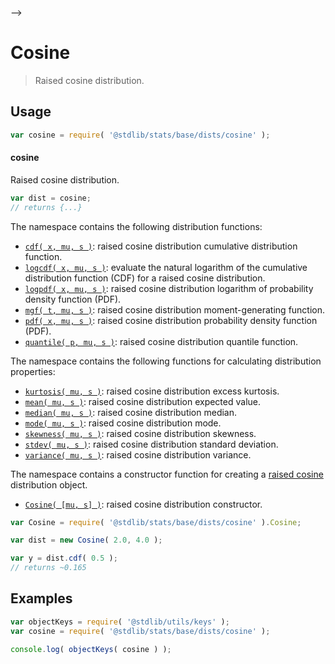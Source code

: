     

-->

# Cosine

> Raised cosine distribution.

<section class="usage">

## Usage

```javascript
var cosine = require( '@stdlib/stats/base/dists/cosine' );
```

#### cosine

Raised cosine distribution.

```javascript
var dist = cosine;
// returns {...}
```

The namespace contains the following distribution functions:

<!-- <toc pattern="*+(cdf|pdf|mgf|quantile)*"> -->

<div class="namespace-toc">

-   <span class="signature">[`cdf( x, mu, s )`][@stdlib/stats/base/dists/cosine/cdf]</span><span class="delimiter">: </span><span class="description">raised cosine distribution cumulative distribution function.</span>
-   <span class="signature">[`logcdf( x, mu, s )`][@stdlib/stats/base/dists/cosine/logcdf]</span><span class="delimiter">: </span><span class="description">evaluate the natural logarithm of the cumulative distribution function (CDF) for a raised cosine distribution.</span>
-   <span class="signature">[`logpdf( x, mu, s )`][@stdlib/stats/base/dists/cosine/logpdf]</span><span class="delimiter">: </span><span class="description">raised cosine distribution logarithm of probability density function (PDF).</span>
-   <span class="signature">[`mgf( t, mu, s )`][@stdlib/stats/base/dists/cosine/mgf]</span><span class="delimiter">: </span><span class="description">raised cosine distribution moment-generating function.</span>
-   <span class="signature">[`pdf( x, mu, s )`][@stdlib/stats/base/dists/cosine/pdf]</span><span class="delimiter">: </span><span class="description">raised cosine distribution probability density function (PDF).</span>
-   <span class="signature">[`quantile( p, mu, s )`][@stdlib/stats/base/dists/cosine/quantile]</span><span class="delimiter">: </span><span class="description">raised cosine distribution quantile function.</span>

</div>

<!-- </toc> -->

The namespace contains the following functions for calculating distribution properties:

<!-- <toc pattern="*+(entropy|kurtosis|mean|median|mode|skewness|stdev|variance)*"> -->

<div class="namespace-toc">

-   <span class="signature">[`kurtosis( mu, s )`][@stdlib/stats/base/dists/cosine/kurtosis]</span><span class="delimiter">: </span><span class="description">raised cosine distribution excess kurtosis.</span>
-   <span class="signature">[`mean( mu, s )`][@stdlib/stats/base/dists/cosine/mean]</span><span class="delimiter">: </span><span class="description">raised cosine distribution expected value.</span>
-   <span class="signature">[`median( mu, s )`][@stdlib/stats/base/dists/cosine/median]</span><span class="delimiter">: </span><span class="description">raised cosine distribution median.</span>
-   <span class="signature">[`mode( mu, s )`][@stdlib/stats/base/dists/cosine/mode]</span><span class="delimiter">: </span><span class="description">raised cosine distribution mode.</span>
-   <span class="signature">[`skewness( mu, s )`][@stdlib/stats/base/dists/cosine/skewness]</span><span class="delimiter">: </span><span class="description">raised cosine distribution skewness.</span>
-   <span class="signature">[`stdev( mu, s )`][@stdlib/stats/base/dists/cosine/stdev]</span><span class="delimiter">: </span><span class="description">raised cosine distribution standard deviation.</span>
-   <span class="signature">[`variance( mu, s )`][@stdlib/stats/base/dists/cosine/variance]</span><span class="delimiter">: </span><span class="description">raised cosine distribution variance.</span>

</div>

<!-- </toc> -->

The namespace contains a constructor function for creating a [raised cosine][cosine-distribution] distribution object.

<!-- <toc pattern="*ctor*"> -->

<div class="namespace-toc">

-   <span class="signature">[`Cosine( [mu, s] )`][@stdlib/stats/base/dists/cosine/ctor]</span><span class="delimiter">: </span><span class="description">raised cosine distribution constructor.</span>

</div>

<!-- </toc> -->

```javascript
var Cosine = require( '@stdlib/stats/base/dists/cosine' ).Cosine;

var dist = new Cosine( 2.0, 4.0 );

var y = dist.cdf( 0.5 );
// returns ~0.165
```

</section>

<!-- /.usage -->

<section class="examples">

## Examples

<!-- TODO: better examples -->

<!-- eslint no-undef: "error" -->

```javascript
var objectKeys = require( '@stdlib/utils/keys' );
var cosine = require( '@stdlib/stats/base/dists/cosine' );

console.log( objectKeys( cosine ) );
```

</section>

<!-- /.examples -->

<!-- Section for related `stdlib` packages. Do not manually edit this section, as it is automatically populated. -->

<section class="related">

</section>

<!-- /.related -->

<!-- Section for all links. Make sure to keep an empty line after the `section` element and another before the `/section` close. -->

<section class="links">

[cosine-distribution]: https://en.wikipedia.org/wiki/Raised_cosine_distribution

<!-- <toc-links> -->

[@stdlib/stats/base/dists/cosine/ctor]: https://github.com/Rejoan-Sardar/Big-Project-with-stdlib/tree/main/lib/node_modules/%40stdlib/stats/base/dists/cosine/ctor

[@stdlib/stats/base/dists/cosine/kurtosis]: https://github.com/Rejoan-Sardar/Big-Project-with-stdlib/tree/main/lib/node_modules/%40stdlib/stats/base/dists/cosine/kurtosis

[@stdlib/stats/base/dists/cosine/mean]: https://github.com/Rejoan-Sardar/Big-Project-with-stdlib/tree/main/lib/node_modules/%40stdlib/stats/base/dists/cosine/mean

[@stdlib/stats/base/dists/cosine/median]: https://github.com/Rejoan-Sardar/Big-Project-with-stdlib/tree/main/lib/node_modules/%40stdlib/stats/base/dists/cosine/median

[@stdlib/stats/base/dists/cosine/mode]: https://github.com/Rejoan-Sardar/Big-Project-with-stdlib/tree/main/lib/node_modules/%40stdlib/stats/base/dists/cosine/mode

[@stdlib/stats/base/dists/cosine/skewness]: https://github.com/Rejoan-Sardar/Big-Project-with-stdlib/tree/main/lib/node_modules/%40stdlib/stats/base/dists/cosine/skewness

[@stdlib/stats/base/dists/cosine/stdev]: https://github.com/Rejoan-Sardar/Big-Project-with-stdlib/tree/main/lib/node_modules/%40stdlib/stats/base/dists/cosine/stdev

[@stdlib/stats/base/dists/cosine/variance]: https://github.com/Rejoan-Sardar/Big-Project-with-stdlib/tree/main/lib/node_modules/%40stdlib/stats/base/dists/cosine/variance

[@stdlib/stats/base/dists/cosine/cdf]: https://github.com/Rejoan-Sardar/Big-Project-with-stdlib/tree/main/lib/node_modules/%40stdlib/stats/base/dists/cosine/cdf

[@stdlib/stats/base/dists/cosine/logcdf]: https://github.com/Rejoan-Sardar/Big-Project-with-stdlib/tree/main/lib/node_modules/%40stdlib/stats/base/dists/cosine/logcdf

[@stdlib/stats/base/dists/cosine/logpdf]: https://github.com/Rejoan-Sardar/Big-Project-with-stdlib/tree/main/lib/node_modules/%40stdlib/stats/base/dists/cosine/logpdf

[@stdlib/stats/base/dists/cosine/mgf]: https://github.com/Rejoan-Sardar/Big-Project-with-stdlib/tree/main/lib/node_modules/%40stdlib/stats/base/dists/cosine/mgf

[@stdlib/stats/base/dists/cosine/pdf]: https://github.com/Rejoan-Sardar/Big-Project-with-stdlib/tree/main/lib/node_modules/%40stdlib/stats/base/dists/cosine/pdf

[@stdlib/stats/base/dists/cosine/quantile]: https://github.com/Rejoan-Sardar/Big-Project-with-stdlib/tree/main/lib/node_modules/%40stdlib/stats/base/dists/cosine/quantile

<!-- </toc-links> -->

</section>

<!-- /.links -->
